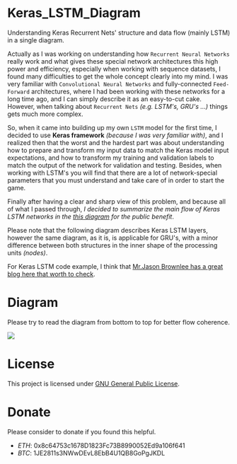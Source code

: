 # Keras_LSTM_Diagram

Understanding Keras Recurrent Nets' structure and data flow (mainly LSTM) in a single diagram.

Actually as I was working on understanding how `Recurrent Neural Networks` really work and what gives these special network architectures this high power and efficiency, especially when working with sequence datasets, I found many difficulties to get the whole concept clearly into my mind. I was very familiar with `Convolutional Neural Networks` and fully-connected `Feed-Forward` architectures, where I had been working with these networks for a long time ago, and I can simply describe it as an easy-to-cut cake. However, when talking about  `Recurrent Nets` _(e.g. LSTM's, GRU's …)_ things gets much more complex.

So, when it came into building up my own `LSTM` model for the first time, I decided to use **Keras framework** _(because I was very familiar with)_, and I realized then that the worst and the hardest part was about understanding how to prepare and transform my input data to match the Keras model input expectations, and how to transform my training and validation labels to match the output of the network for validation and testing. Besides, when working with LSTM's you will find that there are a lot of network-special parameters that you must understand and take care of in order to start the game.

Finally after having a clear and sharp view of this problem, and because all of what I passed through, _I decided to summarize the main flow of Keras LSTM networks in the [this diagram][2] for the public benefit_.

Please note that the following diagram describes Keras LSTM layers, however the same diagram, as it is, is applicable for GRU's, with a minor difference between both structures in the inner shape of the processing units _(nodes)_.

For Keras LSTM code example, I think that [Mr.Jason Brownlee has a great blog here that worth to check][3].

# Diagram
Please try to read the diagram from bottom to top for better flow coherence.

<img src="https://github.com/MohammadFneish7/Keras_LSTM_Diagram/blob/master/LSTM_keras_model.bmp">

# License
This project is licensed under [GNU General Public License][1].
 
# Donate
Please consider to donate if you found this helpful. 

- *ETH*: 0x8c64753c1678D1823Fc73B8990052Ed9a106f641
- *BTC*: 1JE2811s3NWwDEvL8EbB4U1QB8GoPgJKDL


[1]: https://github.com/MohammadFneish7/Keras_LSTM_Diagram/blob/master/LICENSE
[2]: https://github.com/MohammadFneish7/Keras_LSTM_Diagram/blob/master/LSTM_keras_model.bmp
[3]: https://machinelearningmastery.com/time-series-prediction-lstm-recurrent-neural-networks-python-keras/
 
 
